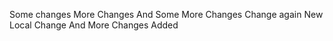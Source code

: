 Some changes
More Changes
And Some More Changes
Change again
New Local Change
And More Changes Added
